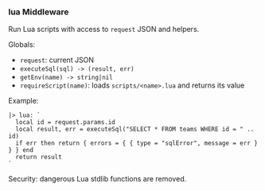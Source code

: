 ### lua Middleware

Run Lua scripts with access to `request` JSON and helpers.

Globals:
- `request`: current JSON
- `executeSql(sql) -> (result, err)`
- `getEnv(name) -> string|nil`
- `requireScript(name)`: loads `scripts/<name>.lua` and returns its value

Example:
```wp
|> lua: `
  local id = request.params.id
  local result, err = executeSql("SELECT * FROM teams WHERE id = " .. id)
  if err then return { errors = { { type = "sqlError", message = err } } } end
  return result
`
```

Security: dangerous Lua stdlib functions are removed.


